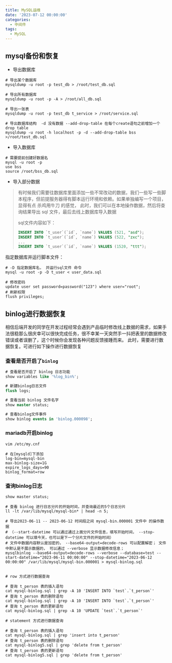 ```yaml
---
title: MySQL运维
date: '2023-07-12 00:00:00'
categories:
  - 中间件
tags:
  - MySQL
---
```


## mysql备份和恢复

* 导出数据库
```shell
# 导出某个数据库
mysqldump -u root -p test_db > /root/test_db.sql

# 导出所有数据库
mysqldump -u root -p -A > /root/all_db.sql

# 导出一张表
mysqldump -u root -p test_db t_service > /root/service.sql

# 导出数据库结构  -d 没有数据 --add-drop-table 在每个create语句之前增加一个drop table
mysqldump -u root -h localhost -p -d --add-drop-table bss >/root/test_db.sql
```

* 导入数据库
```shell
# 需要提前创建好数据名
mysql -u root -p
use bss
source /root/bss_db.sql
```


* 导入部分数据

>有时候我们需要往数据库里面添加一些不常改动的数据，我们一些写一些脚本程序，但前提服务器得有脚本运行环境和依赖。如果单独编写一个项目，显得有点 杀鸡用牛刀 的感觉，
> 此时，我们可以在本地操作数据，然后将查询结果导出 sql 文件，最后去线上数据库导入数据
> 
> sql文件内容如下：
> ```sql
> INSERT INTO `t_user`(`id`, `name`) VALUES (521, "asd");
> INSERT INTO `t_user`(`id`, `name`) VALUES (522, "zxc");
> ...
> INSERT INTO `t_user`(`id`, `name`) VALUES (1520, "ttt");
> ```

指定数据库并运行脚本文件：

```shell
# -D 指定数据库名， 并运行sql文件 命令
mysql -u root -p -D t_user < user_data.sql
```


```shell
# 修改密码
update user set password=password("123") where user="root";
# 刷新权限
flush privileges;
```

## binlog进行数据恢复

相信后端开发的同学在开发过程经常会遇到产品临时修改线上数据的需求，如果手法很稳那么很庆幸可以很快完成任务，很不幸某一天突然手一抖把表里的数据修改错误或者误删了，这个时候你会发现各种问题反馈接踵而来。
此时，需要进行数据恢复。可进行如下操作进行数据恢复

### 查看是否开启了`binlog`

```sql
# 查看是否开启了 binlog 日志功能
show variables like '%log_bin%';

# 新建binlog日志文件
flush logs;

# 查看当前 binlog 文件名字
show master status;

# 查看binlog文件事件
show binlog events in 'binlog.000098';
```

### mariadb开启binlog

```shell
vim /etc/my.cnf

# 在[mysqld]下添加
log-bin=mysql-bin
max-binlog-size=1G
expire_logs_days=90
binlog_format=row
```

### 查询binlog日志

```shell
show master status;

# 查看 binlog 进行日志分片的开始时间，并查询最近的5个日志分片
ll -lt /var/lib/mysql/mysql-bin* | head -n 5;

# 导出2023-06-11 -- 2023-06-12 时间段之间 mysql-bin.000001 文件中 的操作数据  
# （--start-datetime 可以通过通过上面分片文件信息，填写开始时间， --stop-datetime 可以填今天，也可以是下一个分片文件的开始时间）
# 文件中数据内容默认是加密的， --base64-output=decode-rows 可以配置解密； 文件中默认是不展示数据的， 可以通过 --verbose 显示数据修改信息；
mysqlbinlog --base64-output=decode-rows --verbose --database=test --start-datetime="2023-06-11 00:00:00" --stop-datetime="2023-06-12 00:00:00" /var/lib/mysql/mysql-bin.000001 > mysql-binlog.sql


# row 方式进行数据查询

# 查询 t_person 表的插入语句
cat mysql-binlog.sql | grep -A 10 'INSERT INTO `test`.`t_person`'
# 查询 t_person 表的删除语句
cat mysql-binlog.sql | grep -A 10 'INSERT INTO `test`.`t_person`'
# 查询 t_person 表的更新语句
cat mysql-binlog.sql | grep -A 10 'UPDATE `test`.`t_person`'

# statement 方式进行数据查询

# 查询 t_person 表的插入语句
cat mysql-binlog.sql | grep 'insert into t_person'
# 查询 t_person 表的删除语句
cat mysql-binlog5.sql | grep 'delete from t_person' 
# 查询 t_person 表的更新语句
cat mysql-binlog5.sql | grep 'delete from t_person' 
```

